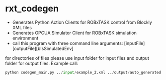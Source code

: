 # rxt_codegen
- Generates Python Action Clients for ROBxTASK control from Blockly XML files
- Generates OPCUA Simulator Client for ROBxTASK simulation environment
- call this program with three command line arguments: [inputFile][outputFile][bIsSimulatedEnv]

for directories of files please use input folder for input files and output folder for output files. Example call: 

```python
python codegen_main.py ../input/example_2.xml ../output/auto_generated.py false
```
